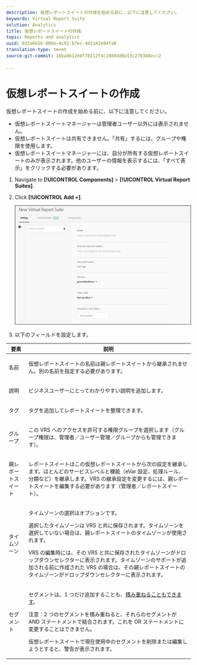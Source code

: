```yaml
---
description: 仮想レポートスイートの作成を始める前に、以下に注意してください。
keywords: Virtual Report Suite
solution: Analytics
title: 仮想レポートスイートの作成
topic: Reports and analytics
uuid: 022a6656-808e-4c92-b7ec-4d2a42e84fa8
translation-type: tm+mt
source-git-commit: 16ba0b12e0f70112f4c10804d0a13c278388ecc2

---
```



# 仮想レポートスイートの作成

仮想レポートスイートの作成を始める前に、以下に注意してください。

* 仮想レポートスイートマネージャーは管理者ユーザー以外には表示されません。
* 仮想レポートスイートは共有できません。「共有」するには、グループや権限を使用します。
* 仮想レポートスイートマネージャーには、自分が所有する仮想レポートスイートのみが表示されます。他のユーザーの情報を表示するには、「すべて表示」をクリックする必要があります。

1. Navigate to **[!UICONTROL Components]** &gt; **[!UICONTROL Virtual Report Suites]**.
1. Click **[!UICONTROL Add +]**.

   ![](assets/new_vrs.png)

1. 以下のフィールドを設定します。

<table id="table_0F85B56480BB46CBA5BE236BBD70156D"> 
 <thead> 
  <tr> 
   <th colname="col1" class="entry"> 要素 </th> 
   <th colname="col2" class="entry"> 説明 </th> 
  </tr> 
 </thead>
 <tbody> 
  <tr> 
   <td colname="col1"> 名前 </td> 
   <td colname="col2"> <p>仮想レポートスイートの名前は親レポートスイートから継承されません。別の名前を指定する必要があります。 </p> </td> 
  </tr> 
  <tr> 
   <td colname="col1"> 説明 </td> 
   <td colname="col2"> <p>ビジネスユーザーにとってわかりやすい説明を追加します。 </p> </td> 
  </tr> 
  <tr> 
   <td colname="col1"> タグ </td> 
   <td colname="col2"> <p>タグを追加してレポートスイートを整理できます。 </p> </td> 
  </tr> 
  <tr> 
   <td colname="col1"> グループ </td> 
   <td colname="col2"> <p>この VRS へのアクセスを許可する権限グループを選択します（グループ権限は、<span class="ignoretag"><span class="uicontrol">管理者</span>／<span class="uicontrol">ユーザー管理</span>／<span class="uicontrol">グループ</span></span>からも管理できます）。 </p> </td> 
  </tr> 
  <tr> 
   <td colname="col1"> 親レポートスイート </td> 
   <td colname="col2"> <p>レポートスイートはこの仮想レポートスイートから次の設定を継承します。ほとんどのサービスレベルと機能（eVar 設定、処理ルール、分類など）を継承します。VRS の継承設定を変更するには、親レポートスイートを編集する必要があります（<span class="ignoretag"><span class="uicontrol">管理者</span>／<span class="uicontrol">レポートスイート</span></span>）。 </p> </td> 
  </tr> 
  <tr> 
   <td colname="col1"> タイムゾーン </td> 
   <td colname="col2"> <p>タイムゾーンの選択はオプションです。 </p> <p>選択したタイムゾーンは VRS と共に保存されます。タイムゾーンを選択していない場合は、親レポートスイートのタイムゾーンが使用されます。 </p> <p>VRS の編集時には、その VRS と共に保存されたタイムゾーンがドロップダウンセレクターに表示されます。タイムゾーンのサポートが追加される前に作成された VRS の場合は、その親レポートスイートのタイムゾーンがドロップダウンセレクターに表示されます。 </p> </td> 
  </tr> 
  <tr> 
   <td colname="col1"> セグメント </td> 
   <td colname="col2"> <p>セグメントは、1 つだけ追加することも、<a href="https://marketing.adobe.com/resources/help/en_US/analytics/segment/seg_stack.html"  >積み重ねることもできます</a>。 </p> <p> <p>注意：2 つのセグメントを積み重ねると、それらのセグメントが AND ステートメントで結合されます。これを OR ステートメントに変更することはできません。 </p> </p> <p>仮想レポートスイートで現在使用中のセグメントを削除または編集しようとすると、警告が表示されます。 </p> </td> 
  </tr> 
 </tbody> 
</table>

